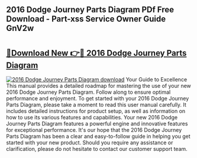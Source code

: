 ## 2016 Dodge Journey Parts Diagram PDf Free Download - Part-xss Service Owner Guide GnV2w

# <h2><a href="http://dftd2k.blite.top/?on=2016+Dodge+Journey+Parts+Diagram">🔗Download New 👉🔴 2016 Dodge Journey Parts Diagram</a></h2>

[![2016 Dodge Journey Parts Diagram download](https://i.imgur.com/lujVjoI.png)](http://dftd2k.blite.top/?on=2016+Dodge+Journey+Parts+Diagram)
Your Guide to Excellence This manual provides a detailed roadmap for mastering the use of your new 2016 Dodge Journey Parts Diagram. Follow along to ensure optimal performance and enjoyment. To get started with your 2016 Dodge Journey Parts Diagram, please take a moment to read this user manual carefully. It includes detailed instructions for product setup, as well as information on how to use its various features and capabilities. Your new 2016 Dodge Journey Parts Diagram features a powerful engine and innovative features for exceptional performance. It's our hope that the 2016 Dodge Journey Parts Diagram has been a clear and easy-to-follow guide in helping you get started with your new product. Should you require any assistance or clarification, please do not hesitate to contact our customer support team.
